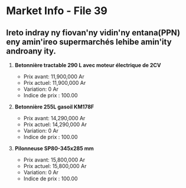 # Market Info - File 39

## Ireto indray ny fiovan'ny vidin'ny entana(PPN) eny amin'ireo supermarchés lehibe amin'ity androany ity.

1. **Betonnière tractable 290 L avec moteur électrique de 2CV**
   - Prix avant: 11,900,000 Ar
   - Prix actuel: 11,900,000 Ar
   - Variation: 0 Ar
   - Indice de prix : 100.00

2. **Betonnière 255L gasoil KM178F**
   - Prix avant: 14,290,000 Ar
   - Prix actuel: 14,290,000 Ar
   - Variation: 0 Ar
   - Indice de prix : 100.00

3. **Pilonneuse SP80-345x285 mm**
   - Prix avant: 15,800,000 Ar
   - Prix actuel: 15,800,000 Ar
   - Variation: 0 Ar
   - Indice de prix : 100.00

